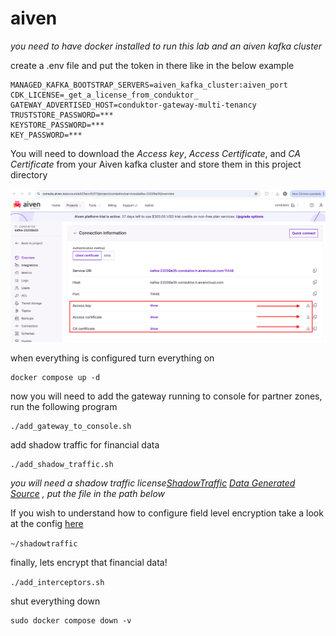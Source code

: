# aiven

*you need to have docker installed to run this lab and an aiven kafka cluster*

create a .env file and put the token in there like in the below example
```
MANAGED_KAFKA_BOOTSTRAP_SERVERS=aiven_kafka_cluster:aiven_port
CDK_LICENSE=_get_a_license_from_conduktor_
GATEWAY_ADVERTISED_HOST=conduktor-gateway-multi-tenancy
TRUSTSTORE_PASSWORD=***
KEYSTORE_PASSWORD=***
KEY_PASSWORD=***
```

You will need to download the *Access key*, *Access Certificate*, and *CA Certificate* from your Aiven kafka cluster and store them in this project directory

![image](aiven.png)




when everything is configured turn everything on
```
docker compose up -d
```

now you will need to add the gateway running to console for partner zones, run the following program
```
./add_gateway_to_console.sh
```

add shadow traffic for financial data
```
./add_shadow_traffic.sh
```

*you will need a shadow traffic license[ShadowTraffic](https://shadowtraffic.io/) [Data Generated Source](https://github.com/ShadowTraffic/shadowtraffic-examples/blob/master/kafka-retail.json) , put the file in the path below*

If you wish to understand how to configure field level encryption take a look at the config [here](https://github.com/conduktor/aiven-integration/blob/main/resources/interceptors/encrypt-orders.yaml)

`~/shadowtraffic`

finally, lets encrypt that financial data!

`./add_interceptors.sh`

shut everything down
```
sudo docker compose down -v
```
